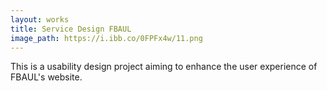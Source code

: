 ```yaml
---
layout: works
title: Service Design FBAUL
image_path: https://i.ibb.co/0FPFx4w/11.png
---
```


This is a usability design project aiming to enhance the user experience of FBAUL's website.